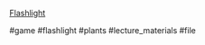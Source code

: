 [Flashlight](https://www.facebook.com/reel/1264962240812775)

#game #flashlight #plants #lecture_materials #file 